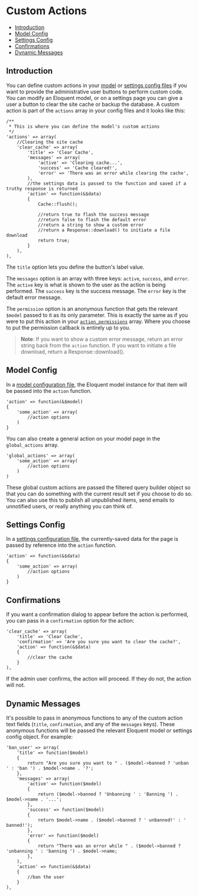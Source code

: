 # Custom Actions

- [Introduction](#introduction)
- [Model Config](#model-config)
- [Settings Config](#settings-config)
- [Confirmations](#confirmations)
- [Dynamic Messages](#dynamic-messages)

<a name="introduction"></a>
## Introduction

You can define custom actions in your [model](/docs/model-configuration#custom-actions) or [settings config files](/docs/settings-configuration#custom-actions) if you want to provide the administrative user buttons to perform custom code. You can modify an Eloquent model, or on a settings page you can give a user a button to clear the site cache or backup the database. A custom action is part of the `actions` array in your config files and it looks like this:

	/**
	 * This is where you can define the model's custom actions
	 */
	'actions' => array(
		//Clearing the site cache
		'clear_cache' => array(
			'title' => 'Clear Cache',
			'messages' => array(
				'active' => 'Clearing cache...',
				'success' => 'Cache cleared!',
				'error' => 'There was an error while clearing the cache',
			),
			//the settings data is passed to the function and saved if a truthy response is returned
			'action' => function(&$data)
			{
				Cache::flush();

				//return true to flash the success message
				//return false to flash the default error
				//return a string to show a custom error
				//return a Response::download() to initiate a file download
				return true;
			}
		),
	),

The `title` option lets you define the button's label value.

The `messages` option is an array with three keys: `active`, `success`, and `error`. The `active` key is what is shown to the user as the action is being performed. The `success` key is the success message. The `error` key is the default error message.

The `permission` option is an anonymous function that gets the relevant `$model` passed to it as its only parameter. This is exactly the same as if you were to put this action in your [`action_permissions`](/docs/model-configuration#action-permissions) array. Where you choose to put the permission callback is entirely up to you.

> **Note**: If you want to show a custom error message, return an error string back from the `action` function. If you want to initiate a file download, return a Response::download().

<a name="model-config"></a>
## Model Config

In a [model configuration file](/docs/model-configuration#custom-actions), the Eloquent model instance for that item will be passed into the `action` function.

	'action' => function(&$model)
	{
		'some_action' => array(
			//action options
		)
	}

You can also create a general action on your model page in the `global_actions` array.

	'global_actions' => array(
		'some_action' => array(
			//action options
		)
	)

These global custom actions are passed the filtered query builder object so that you can do something with the current result set if you choose to do so. You can also use this to publish all unpublished items, send emails to unnotified users, or really anything you can think of.

<a name="settings-config"></a>
## Settings Config

In a [settings configuration file](/docs/settings-configuration#custom-actions), the currently-saved data for the page is passed by reference into the `action` function.

	'action' => function(&$data)
	{
		'some_action' => array(
			//action options
		)
	}

<a name="confirmations"></a>
## Confirmations

If you want a confirmation dialog to appear before the action is performed, you can pass in a `confirmation` option for the action:

	'clear_cache' => array(
		'title' => 'Clear Cache',
		'confirmation' => 'Are you sure you want to clear the cache?',
		'action' => function(&$data)
		{
			//clear the cache
		}
	),

If the admin user confirms, the action will proceed. If they do not, the action will not.

<a name="dynamic-messages"></a>
## Dynamic Messages

It's possible to pass in anonymous functions to any of the custom action text fields (`title`, `confirmation`, and any of the `messages` keys). These anonymous functions will be passed the relevant Eloquent model or settings config object. For example:

	'ban_user' => array(
		'title' => function($model)
		{
			return "Are you sure you want to " . ($model->banned ? 'unban ' : 'ban ') . $model->name . '?';
		},
		'messages' => array(
			'active' => function($model)
			{
				return ($model->banned ? 'Unbanning ' : 'Banning ') . $model->name . '...';
			},
			'success' => function($model)
			{
				return $model->name . ($model->banned ? ' unbanned!' : ' banned!');
			},
			'error' => function($model)
			{
				return "There was an error while " . ($model->banned ? 'unbanning ' : 'banning ') . $model->name;
			},
		),
		'action' => function(&$data)
		{
			//ban the user
		}
	),
